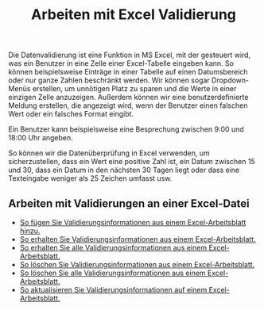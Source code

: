 ﻿---
title: Arbeiten mit Excel Validierung
second_title: Aspose.Cells Cloud Documen
linktitle: Validierung
type: docs
url: /de/validations/
keywords: Working with validations on an Excel file
description: Aspose.Cells Cloud REST API unterstützt die Arbeit mit Validierungen an einer Excel-Datei. SDK unterstützt verschiedene Entwicklungssprachen. Dazu gehören Android, C#, Go, Java, NodeJS, Perl, PHP, Python, Ruby und Swift.
weight: 100
kwords: Excel, Office Cloud, REST API, Tabellenkalkulation, PDF, CSV, Json, Markdown, Validierungen
---
Die Datenvalidierung ist eine Funktion in MS Excel, mit der gesteuert wird, was ein Benutzer in eine Zelle einer Excel-Tabelle eingeben kann. So können beispielsweise Einträge in einer Tabelle auf einen Datumsbereich oder nur ganze Zahlen beschränkt werden. Wir können sogar Dropdown-Menüs erstellen, um unnötigen Platz zu sparen und die Werte in einer einzigen Zelle anzuzeigen. Außerdem können wir eine benutzerdefinierte Meldung erstellen, die angezeigt wird, wenn der Benutzer einen falschen Wert oder ein falsches Format eingibt.

Ein Benutzer kann beispielsweise eine Besprechung zwischen 9:00 und 18:00 Uhr angeben.

So können wir die Datenüberprüfung in Excel verwenden, um sicherzustellen, dass ein Wert eine positive Zahl ist, ein Datum zwischen 15 und 30, dass ein Datum in den nächsten 30 Tagen liegt oder dass eine Texteingabe weniger als 25 Zeichen umfasst usw.

## Arbeiten mit Validierungen an einer Excel-Datei

- [So fügen Sie Validierungsinformationen aus einem Excel-Arbeitsblatt hinzu.](/cells/de/validations/delete/)
- [So erhalten Sie Validierungsinformationen aus einem Excel-Arbeitsblatt.](/cells/de/validations/get/)
- [So erhalten Sie alle Validierungsinformationen aus einem Excel-Arbeitsblatt.](/cells/de/validations/get-all/)
- [So löschen Sie Validierungsinformationen aus einem Excel-Arbeitsblatt.](/cells/de/validations/delete/)
- [So löschen Sie alle Validierungsinformationen aus einem Excel-Arbeitsblatt.](/cells/de/validations/clear/)
- [So aktualisieren Sie Validierungsinformationen auf einem Excel-Arbeitsblatt.](/cells/de/validations/update/)
